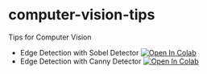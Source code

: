 # computer-vision-tips
Tips for Computer Vision

<ul>
  <li>Edge Detection with Sobel Detector 
      <a href="https://colab.research.google.com/github/mcansozeri/computer-vision-tips/blob/main/1-edge-detection-sobel-filter.ipynb">
        <img src="https://colab.research.google.com/assets/colab-badge.svg" alt="Open In Colab"/>
      </a>
  </li>
  <li>Edge Detection with Canny Detector 
      <a href="https://colab.research.google.com/github/mcansozeri/computer-vision-tips/blob/main/2-edge-detection-canny-detector.ipynb">
        <img src="https://colab.research.google.com/assets/colab-badge.svg" alt="Open In Colab"/>
      </a>
  </li>
</ul>



